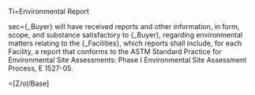 Ti=Environmental Report

sec={_Buyer} will have received reports and other information, in form, scope, and substance satisfactory to {_Buyer}, regarding environmental matters relating to the {_Facilities}, which reports shall include, for each Facility, a report that conforms to the ASTM Standard Practice for Environmental Site Assessments:  Phase I Environmental Site Assessment Process, E 1527-05.

=[Z/ol/Base]
